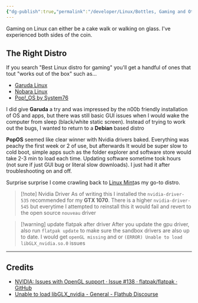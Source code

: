 ```yaml
---
{"dg-publish":true,"permalink":"/developer/Linux/Bottles, Gaming and Other Windows Apps on Linux/","tags":["linux","gaming"]}
---
```


Gaming on Linux can either be a cake walk or walking on glass. I've experienced both sides of the coin.

## The Right Distro
If you search "Best Linux distro for gaming" you'll get a handful of ones that tout "works out of the box" such as...
- [Garuda Linux](https://garudalinux.org/)
- [Nobara Linux](https://nobaraproject.org/download-nobara/)
- [Pop!_OS by System76](https://pop.system76.com/)

I did give **Garuda** a try and was impressed by the n00b friendly installation of OS and apps, but there was still basic GUI issues when I would wake the computer from sleep (black/white static screen). Instead of trying to work out the bugs, I wanted to return to a **Debian** based distro

**PopOS** seemed like clear winner with Nvidia drivers baked. Everything was peachy the first week or 2 of use, but afterwards It would be super slow to cold boot, simple apps such as the folder explorer and software store would take 2-3 min to load each time. Updating software sometime took hours (not sure if just GUI bug or literal slow downloads). I just had it after troubleshooting on and off.

Surprise surprise I come crawling back to [Linux Mint](https://www.linuxmint.com/)as my go-to distro. 

> [!note] Nvidia Driver
> As of writing this I installed the `nvidia-driver-535` recommended for my **GTX 1070**. There is a higher `nvidia-driver-545` but everytime I attempted to reinstall this it would fail and revert to the open source `nouveau` driver 

> [!warning] update flatpak after driver
> After you update the gpu driver, also run `flatpak update` to make sure the sandbox drivers are also up to date. I would get `openGL missing` and or `(ERROR) Unable to load libGLX_nvidia.so.0` issues 

---
## Credits
- [NVIDIA: Issues with OpenGL support · Issue #138 · flatpak/flatpak · GitHub](https://github.com/flatpak/flatpak/issues/138)
- [Unable to load libGLX_nvidia - General - Flathub Discourse](https://discourse.flathub.org/t/unable-to-load-libglx-nvidia/6471)